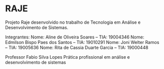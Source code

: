 # RAJE

Projeto Raje desenvolvido no trabalho de Tecnologia em Análise e Desenvolvimento de Sistemas.

Integrantes:
Nome: Aline de Oliveira Soares – TIA: 19004346
Nome: Edmilson Bispo Paes dos Santos – TIA: 19010291
Nome: Joni Welter Ramos – TIA: 19005636
Nome: Rita de Cassia Duarte Garcia – TIA: 19000448

Professor Fabio Silva Lopes
Prática profissional em análise e desenvolvimento de sistemas
